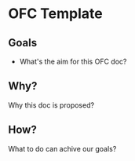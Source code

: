 # OFC Template

## Goals

- What's the aim for this OFC doc?

## Why?

Why this doc is proposed?

## How?

What to do can achive our goals?

